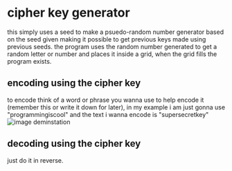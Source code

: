# cipher key generator

this simply uses a seed to make a psuedo-random number generator based on the seed given making it possible to get previous keys made using previous seeds. the program uses the random number generated to get a random letter or number and places it inside a grid, when the grid fills the program exists.

## encoding using the cipher key

to encode think of a word or phrase you wanna use to help encode it (remember this or write it down for later), in my example i am just gonna use "programmingiscool" and the text i wanna encode is "supersecretkey" ![image deminstation](/.image.png)

## decoding using the cipher key
just do it in reverse.
